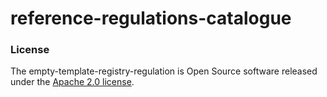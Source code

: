 # reference-regulations-catalogue

### License

The empty-template-registry-regulation is Open Source software released under
the [Apache 2.0 license](https://www.apache.org/licenses/LICENSE-2.0).

